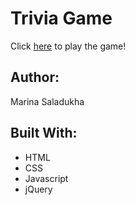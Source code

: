 # Trivia Game

Click [here](http://www.dropwizard.io/1.0.2/docs/) to play the game! 

## Author: 

Marina Saladukha

## Built With:

* HTML
* CSS 
* Javascript
* jQuery

